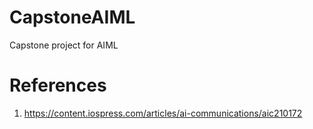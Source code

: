 # CapstoneAIML
Capstone project for AIML

# References
1. https://content.iospress.com/articles/ai-communications/aic210172
